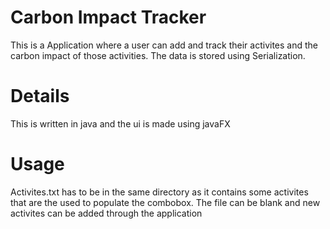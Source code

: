 # Carbon Impact Tracker
This is a Application where a user can add and track their activites and the carbon impact of those activities. The data is stored using Serialization.

# Details
This is written in java and the ui is made using javaFX

# Usage
Activites.txt has to be in the same directory as it contains some activites that are the used to populate the combobox. The file can be blank and new activites can be added through the application
